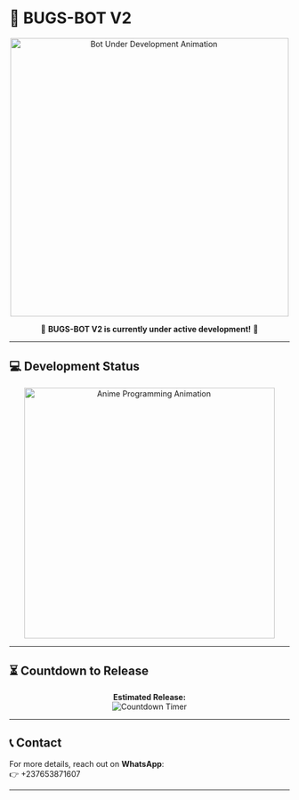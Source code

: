 # 🤖 BUGS-BOT V2  

<p align="center">
  <img src="https://media.giphy.com/media/L8K62iTDkzGX6/giphy.gif" width="500" alt="Bot Under Development Animation"/>
</p>

<p align="center">
  🚧 <b>BUGS-BOT V2 is currently under active development!</b> 🚧  
</p>

---

## 💻 Development Status  

<p align="center">
  <img src="https://media.giphy.com/media/836HiJc7pgzy8iNXCn/giphy.gif" width="450" alt="Anime Programming Animation"/>
</p>

---

## ⏳ Countdown to Release  

<p align="center">
  <b>Estimated Release:</b> <br>
  <img src="https://countdown.iconfactory.net/countdown?date=2025-09-07T00:00:00&label=BUGS-BOT%20V2%20Release" alt="Countdown Timer"/>
</p>

---

## 📞 Contact  

For more details, reach out on **WhatsApp**:  
👉 +237653871607  

---
